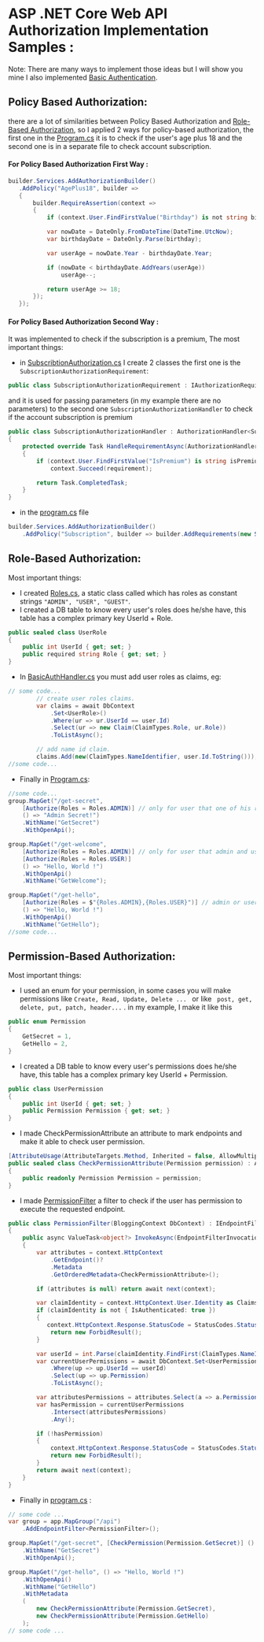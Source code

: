 # ASP .NET Core Web API Authorization Implementation Samples :
Note: There are many ways to implement those ideas but I will show you mine I also implemented [Basic Authentication](https://github.com/MoMakkawi/API-Authentication-Samples?tab=readme-ov-file#basic-authentication).
## Policy Based Authorization:
there are a lot of similarities between Policy Based Authorization and [Role-Based Authorization](https://github.com/MoMakkawi/API-Authorization-Samples#role-based-authorization), so I applied 2 ways for policy-based authorization, the first one in the [Program.cs](https://github.com/MoMakkawi/API-Authorization-Samples/blob/master/Permission%20Based%20Authorization/Program.cs) it is to check if the user's age plus 18 and the second one is in a separate file to check account subscription.
#### For Policy Based Authorization First Way : 
 ```cs
builder.Services.AddAuthorizationBuilder()
    .AddPolicy("AgePlus18", builder =>
    {
        builder.RequireAssertion(context =>
        {
            if (context.User.FindFirstValue("Birthday") is not string birthday) return false;

            var nowDate = DateOnly.FromDateTime(DateTime.UtcNow);
            var birthdayDate = DateOnly.Parse(birthday);

            var userAge = nowDate.Year - birthdayDate.Year;

            if (nowDate < birthdayDate.AddYears(userAge))
                userAge--;

            return userAge >= 18;
        });
    });
```
#### For Policy Based Authorization Second Way : 
It was implemented to check if the subscription is a premium, The most important things:
- in [SubscribtionAuthorization.cs](https://github.com/MoMakkawi/API-Authorization-Samples/blob/master/Policy%20Based%20Authorization/AuthenticationAndAuthorization/SubscribtionAuthorization.cs) 
I create 2 classes the first one is the ```SubscriptionAuthorizationRequirement```:
```cs 
public class SubscriptionAuthorizationRequirement : IAuthorizationRequirement;
```
and it is used for passing parameters (in my example there are no parameters) to the second one ```SubscriptionAuthorizationHandler```  to check if the account subscription is premium
```cs
public class SubscriptionAuthorizationHandler : AuthorizationHandler<SubscriptionAuthorizationRequirement>
{
    protected override Task HandleRequirementAsync(AuthorizationHandlerContext context, SubscriptionAuthorizationRequirement requirement)
    {
        if (context.User.FindFirstValue("IsPremium") is string isPremium && bool.Parse(isPremium))
            context.Succeed(requirement);

        return Task.CompletedTask;
    }
}
```
- in the [program.cs](https://github.com/MoMakkawi/API-Authorization-Samples/blob/master/Policy%20Based%20Authorization/Program.cs) file 
```cs
builder.Services.AddAuthorizationBuilder()
    .AddPolicy("Subscription", builder => builder.AddRequirements(new SubscriptionAuthorizationRequirement()))
```
## Role-Based Authorization:
Most important things:
- I created [Roles.cs](https://github.com/MoMakkawi/API-Authorization-Samples/blob/master/Role%20Based%20Authorization/Entities/Roles.cs), a static class called which has roles as constant strings ```"ADMIN", "USER", "GUEST"```.
- I created a DB table to know every user's roles does he/she have, this table has a complex primary key UserId + Role.
```cs
public sealed class UserRole
{
    public int UserId { get; set; }
    public required string Role { get; set; }
}
```
- In [BasicAuthHandler.cs](https://github.com/MoMakkawi/API-Authorization-Samples/blob/master/Role%20Based%20Authorization/AuthenticationAndAuthorization/BasicAuthHandler.cs) you must add user roles as claims, eg:
```cs
// some code...
        // create user roles claims.
        var claims = await DbContext
            .Set<UserRole>()
            .Where(ur => ur.UserId == user.Id)
            .Select(ur => new Claim(ClaimTypes.Role, ur.Role))
            .ToListAsync();

        // add name id claim.
        claims.Add(new(ClaimTypes.NameIdentifier, user.Id.ToString()));
//some code...
```
- Finally in [Program.cs](https://github.com/MoMakkawi/API-Authorization-Samples/blob/master/Role%20Based%20Authorization/Program.cs):
```cs
//some code...
group.MapGet("/get-secret", 
    [Authorize(Roles = Roles.ADMIN)] // only for user that one of his roles is admin
    () => "Admin Secret!")
    .WithName("GetSecret")
    .WithOpenApi();

group.MapGet("/get-welcome",
    [Authorize(Roles = Roles.ADMIN)] // only for user that admin and user at same time
    [Authorize(Roles = Roles.USER)]
    () => "Hello, World !")
    .WithOpenApi()
    .WithName("GetWelcome");

group.MapGet("/get-hello",
    [Authorize(Roles = $"{Roles.ADMIN},{Roles.USER}")] // admin or user
    () => "Hello, World !")
    .WithOpenApi()
    .WithName("GetHello");
//some code...
```

## Permission-Based Authorization:
Most important things:
- I used an enum for your permission, in some cases you will make permissions 
like ```Create, Read, Update, Delete ... ``` or like ``` post, get, delete, put, patch, header...``` . in my example, I make it like this
```cs
public enum Permission
{
    GetSecret = 1,
    GetHello = 2,
}
```
- I created a DB table to know every user's permissions does he/she have, this table has a complex primary key UserId + Permission.
```cs
public class UserPermission
{
    public int UserId { get; set; }
    public Permission Permission { get; set; }
}
```
- I made CheckPermissionAttribute an attribute to mark endpoints and make it able to check user permission.
```cs
[AttributeUsage(AttributeTargets.Method, Inherited = false, AllowMultiple = true)]
public sealed class CheckPermissionAttribute(Permission permission) : Attribute
{
    public readonly Permission Permission = permission;
}
```
- I made [PermissionFilter](https://github.com/MoMakkawi/API-Authorization-Samples/blob/master/Permission%20Based%20Authorization/AuthenticationAndAuthorization/PermissionFilter.cs) a filter to check if the user has permission to execute the requested endpoint.
```cs
public class PermissionFilter(BloggingContext DbContext) : IEndpointFilter
{
    public async ValueTask<object?> InvokeAsync(EndpointFilterInvocationContext context, EndpointFilterDelegate next)
    {
        var attributes = context.HttpContext
            .GetEndpoint()?
            .Metadata
            .GetOrderedMetadata<CheckPermissionAttribute>();

        if (attributes is null) return await next(context);

        var claimIdentity = context.HttpContext.User.Identity as ClaimsIdentity;
        if (claimIdentity is not { IsAuthenticated: true })
        {
           context.HttpContext.Response.StatusCode = StatusCodes.Status403Forbidden;
            return new ForbidResult();
        }

        var userId = int.Parse(claimIdentity.FindFirst(ClaimTypes.NameIdentifier)!.Value);
        var currentUserPermissions = await DbContext.Set<UserPermission>()
            .Where(up => up.UserId == userId)
            .Select(up => up.Permission)
            .ToListAsync();

        var attributesPermissions = attributes.Select(a => a.Permission);
        var hasPermission = currentUserPermissions
            .Intersect(attributesPermissions)
            .Any();

        if (!hasPermission)
        {
            context.HttpContext.Response.StatusCode = StatusCodes.Status403Forbidden;
            return new ForbidResult();
        }
        return await next(context);
    }
}
```

- Finally in [program.cs](https://github.com/MoMakkawi/API-Authorization-Samples/blob/master/Permission%20Based%20Authorization/Program.cs) :
```cs
// some code ...
var group = app.MapGroup("/api")
    .AddEndpointFilter<PermissionFilter>();

group.MapGet("/get-secret", [CheckPermission(Permission.GetSecret)] () => "Admin Secret!")
    .WithName("GetSecret")
    .WithOpenApi();

group.MapGet("/get-hello", () => "Hello, World !")
    .WithOpenApi()
    .WithName("GetHello")
    .WithMetadata
    (
        new CheckPermissionAttribute(Permission.GetSecret),
        new CheckPermissionAttribute(Permission.GetHello)
    );
// some code ...
```
